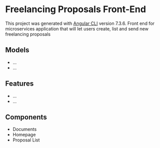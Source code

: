 # Freelancing Proposals Front-End

This project was generated with [Angular CLI](https://github.com/angular/angular-cli) version 7.3.6.
Front end for microservices application that will let users create, list and send new freelancing proposals

## Models
- ...
- ...

## Features
- ...
- ...

## Components
- Documents
- Homepage
- Proposal List
